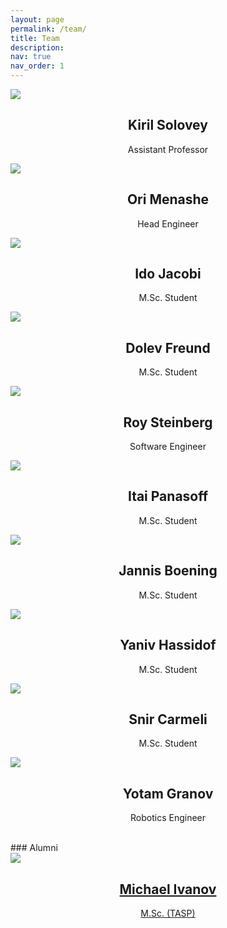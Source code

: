 ```yaml
---
layout: page
permalink: /team/
title: Team
description:
nav: true
nav_order: 1
---
```

<style>
  .grid-item img {
    max-width: 100%;  /* scale down if too wide */
    height: auto;  /* maintain aspect ratio */
    display: block;  /* remove extra space around the image */
  }
</style>

<div class="people">
  <div class="grid">
    <div class="grid-sizer"></div>
      <div class="grid-item">
          <div class="card hoverable">
		  	<a href="http://kirilsol.github.io/" target="_blank">
            <img src="../assets/img/people/kiril_solovey.jpg">
			</a>
            <div class="card-body">
            <center>
              <h2 class="card-title text">Kiril Solovey</h2>
              <p class="card-text">Assistant Professor</p>
            </center>
            </div>
          </div>
    </div>

  <div class="grid-item">
        <div class="card hoverable">
        <a href="https://github.com/orimana2020?tab=repositories" target="_blank">
          <img src="../assets/img/people/ori_menashe.png">
        </a>
          <div class="card-body">
          <center>
            <h2 class="card-title text">Ori Menashe</h2>
            <p class="card-text">Head Engineer</p>
          </center>
          </div>
        </div>
  </div>	

  <div class="grid-item">
        <div class="card hoverable">
          <img src="../assets/img/people/ido_jacobi.png">
          <div class="card-body">
          <center>
            <h2 class="card-title text">Ido Jacobi</h2>
            <p class="card-text">M.Sc. Student</p>
          </center>
          </div>
        </div>
  </div>

  <div class="grid-item">
        <div class="card hoverable">
        	<a href="https://www.linkedin.com/in/dolev-freund-658447250/" target="_blank">
          <img src="../assets/img/people/dolev_freund.png">
          </a>
          <div class="card-body">
          <center>
            <h2 class="card-title text">Dolev Freund</h2>
            <p class="card-text">M.Sc. Student</p>
          </center>
          </div>
        </div>
  </div>

  <div class="grid-item">
        <div class="card hoverable">
          <img src="../assets/img/people/roy_steinberg.png">
          <div class="card-body">
          <center>
            <h2 class="card-title text">Roy Steinberg</h2>
            <p class="card-text">Software Engineer</p>
          </center>
          </div>
        </div>
  </div>

  <div class="grid-item">
        <div class="card hoverable">
          <img src="../assets/img/people/itai_panasoff.jpg">
          <div class="card-body">
          <center>
            <h2 class="card-title text">Itai Panasoff</h2>
            <p class="card-text">M.Sc. Student</p>
          </center>
          </div>
        </div>
  </div>

<div class="grid-item">
        <div class="card hoverable">
        <a href="https://www.linkedin.com/in/jboening/" target="_blank">
          <img src="../assets/img/people/jannis_boening.jpg">
          </a>
          <div class="card-body">
          <center>
            <h2 class="card-title text">Jannis Boening</h2>
            <p class="card-text">M.Sc. Student</p>
          </center>
          </div>
        </div>
  </div>

<div class="grid-item">
        <div class="card hoverable">
        <a href="https://il.linkedin.com/in/yaniv-hassidof-7885191b8" target="_blank">
          <img src="../assets/img/people/yaniv_hassidof.png">
          </a>
          <div class="card-body">
          <center>
            <h2 class="card-title text">Yaniv Hassidof</h2>
            <p class="card-text">M.Sc. Student</p>
          </center>
          </div>
        </div>
  </div>

<div class="grid-item">
        <div class="card hoverable">
        <a href="https://www.linkedin.com/in/snir-carmeli-39a41a20a/" target="_blank">
          <img src="../assets/img/people/snir_carmeli.png">
        </a>
          <div class="card-body">
          <center>
            <h2 class="card-title text">Snir Carmeli</h2>
            <p class="card-text">M.Sc. Student</p>
          </center>
          </div>
        </div>
  </div>

<div class="grid-item">
        <div class="card hoverable">
        <a href="https://www.linkedin.com/in/yotamgranov" target="_blank">
          <img src="../assets/img/people/yotam_granov.png">
          </a>
          <div class="card-body">
          <center>
            <h2 class="card-title text">Yotam Granov</h2>
            <p class="card-text">Robotics Engineer</p>
          </center>
          </div>
        </div>
  </div>
  
</div>
</div>

<br />
### Alumni

<div class="people">
  <div class="grid">
    <div class="grid-sizer"></div>
      <div class="grid-item">
        <a href="https://www.linkedin.com/in/michael-ivanov-987312131/" target="_blank">
          <div class="card hoverable">
            <img src="../assets/img/people/michael_ivanov.jpg">
            <div class="card-body">
            <center>
              <h2 class="card-title text">Michael Ivanov</h2>
              <p class="card-text">M.Sc. (TASP)</p>
            </center>
            </div>
          </div>
        </a>
    </div>
</div>
</div>
